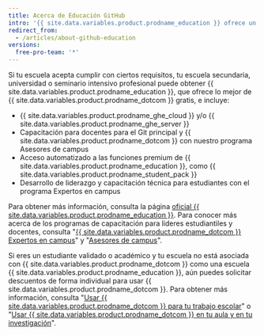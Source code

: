 ```yaml
---
title: Acerca de Educación GitHub
intro: '{{ site.data.variables.product.prodname_education }} ofrece un producto gratuito especial para las escuelas que quieren aprovechar al máximo {{ site.data.variables.product.prodname_dotcom }} para su comunidad y que aceptan los requisitos específicos del programa.'
redirect_from:
  - /articles/about-github-education
versions:
  free-pro-team: '*'
---
```


Si tu escuela acepta cumplir con ciertos requisitos, tu escuela secundaria, universidad o seminario intensivo profesional puede obtener {{ site.data.variables.product.prodname_education }}, que ofrece lo mejor de {{ site.data.variables.product.prodname_dotcom }} gratis, e incluye:
- {{ site.data.variables.product.prodname_ghe_cloud }} y/o {{ site.data.variables.product.prodname_ghe_server }}
- Capacitación para docentes para el Git principal y {{ site.data.variables.product.prodname_dotcom }} con nuestro programa Asesores de campus
- Acceso automatizado a las funciones premium de {{ site.data.variables.product.prodname_education }}, como {{ site.data.variables.product.prodname_student_pack }}
- Desarrollo de liderazgo y capacitación técnica para estudiantes con el programa Expertos en campus

Para obtener más información, consulta la página [oficial {{ site.data.variables.product.prodname_education }}](https://education.github.com/partners/schools). Para conocer más acerca de los programas de capacitación para líderes estudiantiles y docentes, consulta "[{{ site.data.variables.product.prodname_dotcom }} Expertos en campus](https://education.github.com/students/experts)" y "[Asesores de campus](https://education.github.com/teachers/advisors)".

Si eres un estudiante validado o académico y tu escuela no está asociada con {{ site.data.variables.product.prodname_dotcom }} como una escuela {{ site.data.variables.product.prodname_education }}, aún puedes solicitar descuentos de forma individual para usar {{ site.data.variables.product.prodname_dotcom }}. Para obtener más información, consulta "[Usar {{ site.data.variables.product.prodname_dotcom }} para tu trabajo escolar](/articles/using-github-for-your-schoolwork/)" o "[Usar {{ site.data.variables.product.prodname_dotcom }} en tu aula y en tu investigación](/articles/using-github-in-your-classroom-and-research/)".
